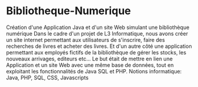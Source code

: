 # Bibliotheque-Numerique
Création d'une Application Java et d'un site Web simulant une bibliothèque numérique
Dans le cadre d'un projet de L3 Informatique, nous avons créer un site internet permettant aux utilisateurs de s'inscrire, faire des recherches de livres et acheter des livres. Et d'un autre côté une application permettant aux employés fictifs de la bibliothèque de gérer les stocks, les nouveaux arrivages, editeurs etc...
Le but était de mettre en lien une Application et un site Web avec une même base de données, tout en exploitant les fonctionnalités de Java SQL et PHP.
Notions informatique: Java, PHP, SQL, CSS, Javascripts
